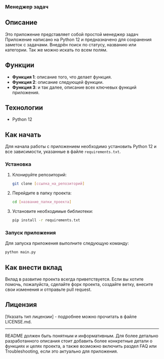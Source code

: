    ### Менеджер задач
## Описание

Это приложение представляет собой простой менеджер задач Приложение написано на Python 12 и предназначено для сохранения заметок с задачами. Внедрён поиск по статусу, названию или категории. Так же можно искать по всем полям.

## Функции

- **Функция 1**: описание того, что делает функция.
- **Функция 2**: описание следующей функции.
- **Функция 3**: и так далее, описание всех ключевых функций приложения.

## Технологии

- Python 12

## Как начать

Для начала работы с приложением необходимо установить Python 12 и все зависимости, указанные в файле `requirements.txt`.

### Установка

1. Клонируйте репозиторий:
   ```bash
   git clone [ссылка_на_репозиторий]
   ```
2. Перейдите в папку проекта:
   ```bash
   cd [название_папки_проекта]
   ```
3. Установите необходимые библиотеки:
   ```bash
   pip install -r requirements.txt
   ```

### Запуск приложения

Для запуска приложения выполните следующую команду:
```bash
python main.py
```

## Как внести вклад

Вклад в развитие проекта всегда приветствуется. Если вы хотите помочь, пожалуйста, сделайте форк проекта, создайте ветку, внесите свои изменения и отправьте pull request.

## Лицензия

[Указать тип лицензии] - подробнее можно прочитать в файле LICENSE.md.

---

README должен быть понятным и информативным. Для более детально разработанного описания стоит добавить более конкретные детали о функциях и целях проекта, а также возможно включить раздел FAQ или Troubleshooting, если это актуально для приложения.
